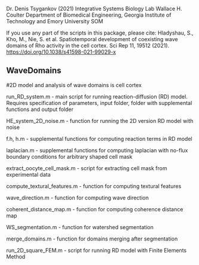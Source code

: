 Dr. Denis Tsygankov (2021)
Integrative Systems Biology Lab
Wallace H. Coulter Department of Biomedical Engineering, Georgia Institute of Technology and Emory University SOM

If you use any part of the scripts in this package, please cite:
Hladyshau, S., Kho, M., Nie, S. et al. Spatiotemporal development of coexisting wave domains of Rho activity in the cell cortex. Sci Rep 11, 19512 (2021). https://doi.org/10.1038/s41598-021-99029-x

## WaveDomains
#2D model and analysis of wave domains is cell cortex

run_RD_system.m - main script for running reaction-diffusion (RD) model. Requires specification of parameters, input folder, folder with supplemental functions and output folder

HE_system_2D_noise.m - function for running the 2D version RD model with noise

f.h, h.m - supplemental functions for computing reaction terms in RD model

laplacian.m - supplemental functions for computing laplacian with no-flux boundary conditions for arbitrary shaped cell mask

extract_oocyte_cell_mask.m - script for extracting cell mask from experimental data

compute_textural_features.m - function for computing textural features

wave_direction.m - function for computing wave direction

coherent_distance_map.m - function for computing coherence distance map

WS_segmentation.m - function for watershed segmentation

merge_domains.m - function for domains merging after segmentation

run_2D_square_FEM.m - script for running RD model with Finite Elements Method

